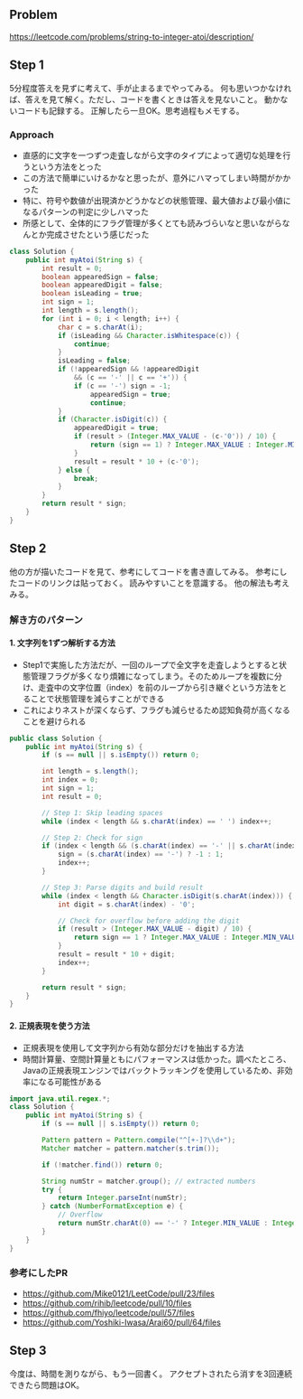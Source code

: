 ## Problem
https://leetcode.com/problems/string-to-integer-atoi/description/

## Step 1
5分程度答えを見ずに考えて、手が止まるまでやってみる。
何も思いつかなければ、答えを見て解く。ただし、コードを書くときは答えを見ないこと。
動かないコードも記録する。
正解したら一旦OK。思考過程もメモする。

### Approach
* 直感的に文字を一つずつ走査しながら文字のタイプによって適切な処理を行うという方法をとった
* この方法で簡単にいけるかなと思ったが、意外にハマってしまい時間がかかった
* 特に、符号や数値が出現済かどうかなどの状態管理、最大値および最小値になるパターンの判定に少しハマった
* 所感として、全体的にフラグ管理が多くとても読みづらいなと思いながらなんとか完成させたという感じだった

```java
class Solution {
    public int myAtoi(String s) {
        int result = 0;
        boolean appearedSign = false;
        boolean appearedDigit = false;
        boolean isLeading = true;
        int sign = 1;
        int length = s.length();
        for (int i = 0; i < length; i++) {
            char c = s.charAt(i);
            if (isLeading && Character.isWhitespace(c)) {
                continue;
            }
            isLeading = false;
            if (!appearedSign && !appearedDigit 
                && (c == '-' || c == '+')) {
                if (c == '-') sign = -1;
                    appearedSign = true;
                    continue;
            }
            if (Character.isDigit(c)) {
                appearedDigit = true;
                if (result > (Integer.MAX_VALUE - (c-'0')) / 10) {
                    return (sign == 1) ? Integer.MAX_VALUE : Integer.MIN_VALUE;
                }
                result = result * 10 + (c-'0');
            } else {
                break;
            }
        }
        return result * sign;
    }
}
```

## Step 2
他の方が描いたコードを見て、参考にしてコードを書き直してみる。
参考にしたコードのリンクは貼っておく。
読みやすいことを意識する。
他の解法も考えみる。

### 解き方のパターン
#### 1. 文字列を1ずつ解析する方法
* Step1で実施した方法だが、一回のループで全文字を走査しようとすると状態管理フラグが多くなり煩雑になってしまう。そのためループを複数に分け、走査中の文字位置（index）を前のループから引き継ぐという方法をとることで状態管理を減らすことができる
* これによりネストが深くならず、フラグも減らせるため認知負荷が高くなることを避けられる

```java
public class Solution {
    public int myAtoi(String s) {
        if (s == null || s.isEmpty()) return 0;

        int length = s.length();
        int index = 0;
        int sign = 1;
        int result = 0;

        // Step 1: Skip leading spaces
        while (index < length && s.charAt(index) == ' ') index++;

        // Step 2: Check for sign
        if (index < length && (s.charAt(index) == '-' || s.charAt(index) == '+')) {
            sign = (s.charAt(index) == '-') ? -1 : 1;
            index++;
        }

        // Step 3: Parse digits and build result
        while (index < length && Character.isDigit(s.charAt(index))) {
            int digit = s.charAt(index) - '0';

            // Check for overflow before adding the digit
            if (result > (Integer.MAX_VALUE - digit) / 10) {
                return sign == 1 ? Integer.MAX_VALUE : Integer.MIN_VALUE;
            }
            result = result * 10 + digit;
            index++;
        }

        return result * sign;
    }
}
```


#### 2. 正規表現を使う方法
* 正規表現を使用して文字列から有効な部分だけを抽出する方法
* 時間計算量、空間計算量ともにパフォーマンスは低かった。調べたところ、Javaの正規表現エンジンではバックトラッキングを使用しているため、非効率になる可能性がある

```java
import java.util.regex.*;
class Solution {
    public int myAtoi(String s) {
        if (s == null || s.isEmpty()) return 0;

        Pattern pattern = Pattern.compile("^[+-]?\\d+");
        Matcher matcher = pattern.matcher(s.trim());

        if (!matcher.find()) return 0;

        String numStr = matcher.group(); // extracted numbers
        try {
            return Integer.parseInt(numStr);
        } catch (NumberFormatException e) {
            // Overflow
            return numStr.charAt(0) == '-' ? Integer.MIN_VALUE : Integer.MAX_VALUE;
        }
    }
}
```

### 参考にしたPR
* https://github.com/Mike0121/LeetCode/pull/23/files
* https://github.com/rihib/leetcode/pull/10/files
* https://github.com/fhiyo/leetcode/pull/57/files
* https://github.com/Yoshiki-Iwasa/Arai60/pull/64/files

## Step 3
今度は、時間を測りながら、もう一回書く。
アクセプトされたら消すを3回連続できたら問題はOK。

```java

```

